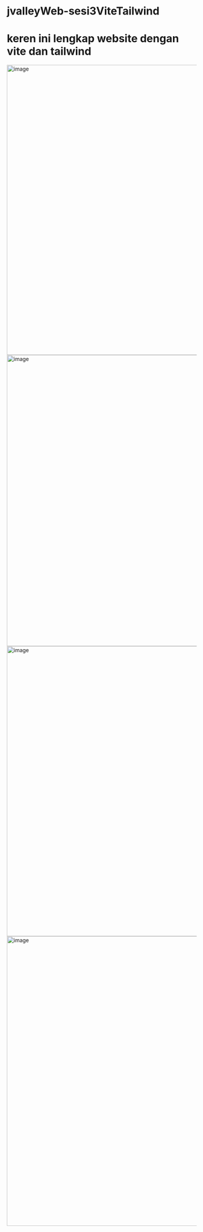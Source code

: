 # jvalleyWeb-sesi3ViteTailwind
# keren ini lengkap website dengan vite dan tailwind

<img width="770" alt="image" src="https://user-images.githubusercontent.com/78794419/191860507-41a8e744-1302-4579-9fa0-f4f03ac97dac.png">

<img width="773" alt="image" src="https://user-images.githubusercontent.com/78794419/191860562-a2922539-ad43-421e-a581-7fa47ac3cdbd.png">

<img width="770" alt="image" src="https://user-images.githubusercontent.com/78794419/191860616-7249abcf-6d00-4ae3-bd59-32eedbc7c002.png">

<img width="769" alt="image" src="https://user-images.githubusercontent.com/78794419/191860636-0d27add5-3101-4337-8001-3b819b490844.png">
